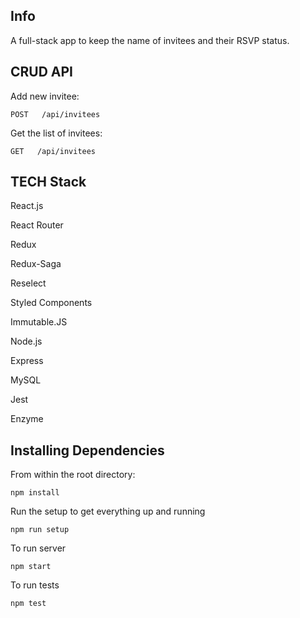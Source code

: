 ## Info
A full-stack app to keep the name of invitees and their RSVP status.


## CRUD API

Add new invitee:
```
POST   /api/invitees
```

Get the list of invitees:
```
GET   /api/invitees
```


## TECH Stack
React.js

React Router

Redux

Redux-Saga

Reselect

Styled Components

Immutable.JS

Node.js

Express

MySQL

Jest

Enzyme

## Installing Dependencies

From within the root directory:
```
npm install
```

Run the setup to get everything up and running
```
npm run setup
```

To run server
```
npm start
```

To run tests
```
npm test
```
